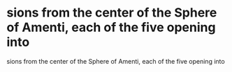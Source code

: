 # sions from the center of the Sphere of Amenti, each of the five opening into

sions from the center of the Sphere of Amenti, each of the five opening into